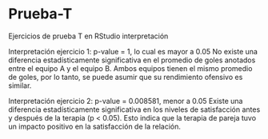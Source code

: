 # Prueba-T
Ejercicios de prueba T en RStudio interpretación

 Interpretación ejercicio 1:
p-value = 1, lo cual es mayor a 0.05
No existe una diferencia estadísticamente significativa en el promedio de goles anotados entre el equipo A y el equipo B. Ambos equipos tienen el mismo promedio de goles, por lo tanto, se puede asumir que su rendimiento ofensivo es similar.


Interpretación ejercicio 2:
p-value = 0.008581, menor a 0.05
Existe una diferencia estadísticamente significativa en los niveles de satisfacción antes y después de la terapia (p < 0.05). Esto indica que la terapia de pareja tuvo un impacto positivo en la satisfacción de la relación.
